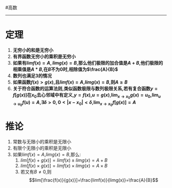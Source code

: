 #高数 

---
# 定理

1. **无穷小的和是无穷小**
2. **有界函数无穷小的乘积是无穷小**
3. **如果有$limf(x)=A,limg(x)=B$,那么他们极限的加合值是$A+B$,他们极限的相乘值是$A*B$,在$B$不为$0$时,相除值为$\frac{A}{B}$**
4. **数列也满足3的情况**
5. **如果函数$f(x)>g(x)$,且$limf(x)=A$,$limg(x)=B$,则$A\ge B$**
6. **关于符合函数的运算法则,类似函数极限与数列极限关系,若有复合函数$y=f[g(x)]$在$x_0$去心邻域中有定义,$y=f(x)$,$u=g(x)$,$\lim_{x\to x_0}g(x)=u_0$,$\lim_{u\to u_0}f(u)=A$,$\exists\delta>0,0<\vert x-x_0\vert<\delta$,$\lim_{x\to x_0}f[g(x)]=A$**

# 推论
1. 常数与无限小的乘积是无限小
2. 有限个无限小的乘积是无限小
3. 如果$limf(x)=A$,$limg(x)=B$,那么:
	1. $lim[f(x)+g(x)]=limf(x)\pm limg(x)=A+B$
	2. $lim[f(x)\times g(x)]=limf(x)\times limg(x)=A\times B$
	3. 若又有$B\neq 0$,则$$lim[\frac{f(x)}{g(x)}]=\frac{limf(x)}{limg(x)}=\frac{A}{B}$$


